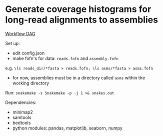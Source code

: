 # Generate coverage histograms for long-read alignments to assemblies
[Workflow DAG](https://github.com/tpoorten/snakemake-workflows/blob/master/snake_longRead_coverage_hist/dag.png)

Set up:

* edit config.json
* make fofn's for data: `reads.fofn` and `assembly.fofn`

e.g. `\ls reads_dir/*fasta > reads.fofn; \ls asms/*fasta > asms.fofn`

* for now, assemblies must be in a directory called `asms` within the working directory



Run: `snakemake -s Snakemake -p -j 1 >& snakes.out`



Dependencies:

* minimap2
* samtools
* bedtools
* python modules: pandas, matplotlib, seaborn, numpy




